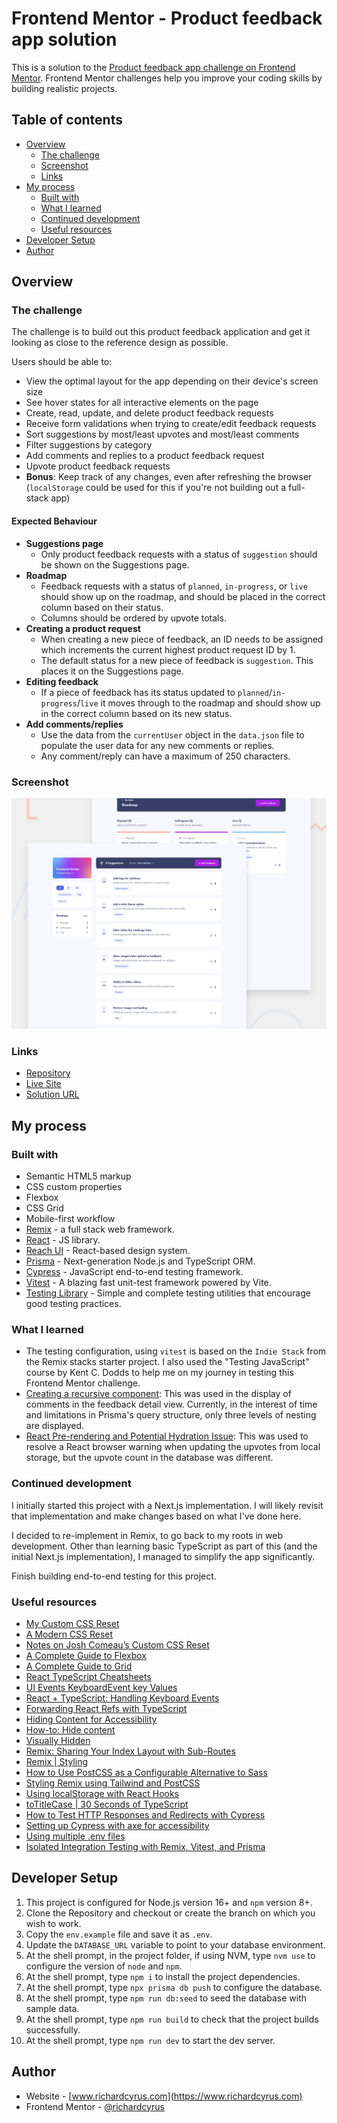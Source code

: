 # Frontend Mentor - Product feedback app solution

This is a solution to the [Product feedback app challenge on Frontend Mentor](https://www.frontendmentor.io/challenges/product-feedback-app-wbvUYqjR6). Frontend Mentor challenges help you improve your coding skills by building realistic projects.

## Table of contents

- [Overview](#overview)
  - [The challenge](#the-challenge)
  - [Screenshot](#screenshot)
  - [Links](#links)
- [My process](#my-process)
  - [Built with](#built-with)
  - [What I learned](#what-i-learned)
  - [Continued development](#continued-development)
  - [Useful resources](#useful-resources)
- [Developer Setup](#developer-setup)
- [Author](#author)

## Overview

### The challenge

The challenge is to build out this product feedback application and get it looking as close to the reference design as possible.

Users should be able to:

- View the optimal layout for the app depending on their device's screen size
- See hover states for all interactive elements on the page
- Create, read, update, and delete product feedback requests
- Receive form validations when trying to create/edit feedback requests
- Sort suggestions by most/least upvotes and most/least comments
- Filter suggestions by category
- Add comments and replies to a product feedback request
- Upvote product feedback requests
- **Bonus**: Keep track of any changes, even after refreshing the browser (`localStorage` could be used for this if you're not building out a full-stack app)

#### Expected Behaviour

- **Suggestions page**
  - Only product feedback requests with a status of `suggestion` should be shown on the Suggestions page.
- **Roadmap**
  - Feedback requests with a status of `planned`, `in-progress`, or `live` should show up on the roadmap, and should be placed in the correct column based on their status.
  - Columns should be ordered by upvote totals.
- **Creating a product request**
  - When creating a new piece of feedback, an ID needs to be assigned which increments the current highest product request ID by 1.
  - The default status for a new piece of feedback is `suggestion`. This places it on the Suggestions page.
- **Editing feedback**
  - If a piece of feedback has its status updated to `planned`/`in-progress`/`live` it moves through to the roadmap and should show up in the correct column based on its new status.
- **Add comments/replies**
  - Use the data from the `currentUser` object in the `data.json` file to populate the user data for any new comments or replies.
  - Any comment/reply can have a maximum of 250 characters.

### Screenshot

![Reference Design](./design/reference/preview.jpg)

### Links

- [Repository](https://github.com/richardcyrus/fm-rmx-product-feedback-app)
- [Live Site](https://fm-rmx-product-feedback-app.vercel.app/)
- [Solution URL](https://www.frontendmentor.io/solutions/product-feedback-app-remix-typescript-postcss-9P5iC5R1ms)

## My process

### Built with

- Semantic HTML5 markup
- CSS custom properties
- Flexbox
- CSS Grid
- Mobile-first workflow
- [Remix](https://remix.run/) - a full stack web framework.
- [React](https://reactjs.org/) - JS library.
- [Reach UI](https://reach.tech/) - React-based design system.
- [Prisma](https://www.prisma.io/) - Next-generation Node.js and TypeScript ORM.
- [Cypress](https://www.cypress.io) - JavaScript end-to-end testing framework.
- [Vitest](https://vitest.dev) - A blazing fast unit-test framework powered by Vite.
- [Testing Library](https://testing-library.com) - Simple and complete testing utilities that encourage good testing practices.

### What I learned

- The testing configuration, using `vitest` is based on the `Indie Stack` from the Remix stacks starter project. I also used the "Testing JavaScript" course by Kent C. Dodds to help me on my journey in testing this Frontend Mentor challenge.
- [Creating a recursive component](https://medium.com/@singhajendra1998/recursive-components-in-react-ac1be1110db1): This was used in the display of comments in the feedback detail view. Currently, in the interest of time and limitations in Prisma's query structure, only three levels of nesting are displayed.
- [React Pre-rendering and Potential Hydration Issue](https://blog.jannikwempe.com/react-pre-rendering-and-potential-hydration-issue): This was used to resolve a React browser warning when updating the upvotes from local storage, but the upvote count in the database was different.

### Continued development

I initially started this project with a Next.js implementation. I will likely revisit that implementation and make changes based on what I've done here.

I decided to re-implement in Remix, to go back to my roots in web development. Other than learning basic TypeScript as part of this (and the initial Next.js implementation), I managed to simplify the app significantly.

Finish building end-to-end testing for this project.

### Useful resources

- [My Custom CSS Reset](https://www.joshwcomeau.com/css/custom-css-reset/)
- [A Modern CSS Reset](https://piccalil.li/blog/a-modern-css-reset/)
- [Notes on Josh Comeau’s Custom CSS Reset](https://css-tricks.com/notes-on-josh-comeaus-custom-css-reset/)
- [A Complete Guide to Flexbox](https://css-tricks.com/snippets/css/a-guide-to-flexbox/)
- [A Complete Guide to Grid](https://css-tricks.com/snippets/css/complete-guide-grid/)
- [React TypeScript Cheatsheets](https://react-typescript-cheatsheet.netlify.app/)
- [UI Events KeyboardEvent key Values](https://www.w3.org/TR/uievents-key/#named-key-attribute-values)
- [React + TypeScript: Handling Keyboard Events](https://www.kindacode.com/article/react-typescript-handling-keyboard-events/)
- [Forwarding React Refs with TypeScript](https://www.carlrippon.com/react-forwardref-typescript/)
- [Hiding Content for Accessibility](https://snook.ca/archives/html_and_css/hiding-content-for-accessibility)
- [How-to: Hide content](https://www.a11yproject.com/posts/how-to-hide-content/)
- [Visually Hidden](https://reach.tech/visually-hidden)
- [Remix: Sharing Your Index Layout with Sub-Routes](https://dev.to/pckilgore/remix-sharing-your-index-layout-with-sub-routes-2856)
- [Remix | Styling](https://remix.run/docs/en/v1/guides/styling#postcss)
- [How to Use PostCSS as a Configurable Alternative to Sass](https://www.sitepoint.com/postcss-sass-configurable-alternative/)
- [Styling Remix using Tailwind and PostCSS](https://codegino.com/blog/remix-styling-tailwind-postcss)
- [Using localStorage with React Hooks](https://blog.logrocket.com/using-localstorage-react-hooks/)
- [toTitleCase | 30 Seconds of TypeScript](https://decipher.dev/30-seconds-of-typescript/docs/toTitleCase/)
- [How to Test HTTP Responses and Redirects with Cypress](https://www.riccardogiorato.com/blog/a/cypress-http-response)
- [Setting up Cypress with axe for accessibility](https://timdeschryver.dev/blog/setting-up-cypress-with-axe-for-accessibility#different-color-schemes)
- [Using multiple .env files](https://www.prisma.io/docs/guides/development-environment/environment-variables/using-multiple-env-files)
- [Isolated Integration Testing with Remix, Vitest, and Prisma](https://www.simplethread.com/isolated-integration-testing-with-remix-vitest-and-prisma/)

## Developer Setup

1. This project is configured for Node.js version 16+ and `npm` version 8+.
2. Clone the Repository and checkout or create the branch on which you wish to work.
3. Copy the `env.example` file and save it as `.env`.
4. Update the `DATABASE_URL` variable to point to your database environment.
5. At the shell prompt, in the project folder, if using NVM, type `nvm use` to configure the version of `node` and `npm`.
6. At the shell prompt, type `npm i` to install the project dependencies.
7. At the shell prompt, type `npx prisma db push` to configure the database.
8. At the shell prompt, type `npm run db:seed` to seed the database with sample data.
9. At the shell prompt, type `npm run build` to check that the project builds successfully.
10. At the shell prompt, type `npm run dev` to start the dev server.

## Author

- Website - [www.richardcyrus.com](https://www.richardcyrus.com)
- Frontend Mentor - [@richardcyrus](https://www.frontendmentor.io/profile/richardcyrus)
